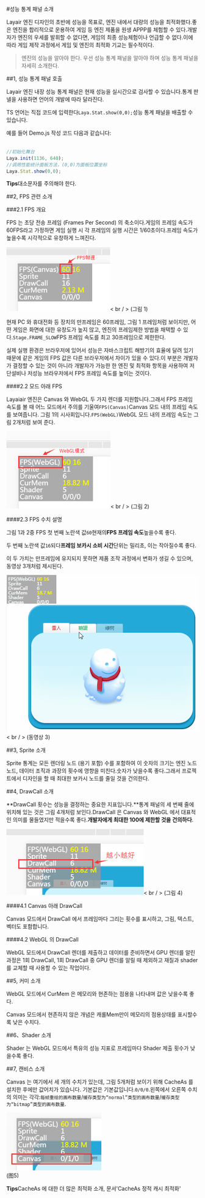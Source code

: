 #성능 통계 패널 소개

Layair 엔진 디자인의 초반에 성능을 목표로, 엔진 내에서 대량의 성능을 최적화했다.좋은 엔진을 합리적으로 운용하여 게임 등 엔진 제품을 원생 APPP를 체험할 수 있다.개발자가 엔진의 우세를 발휘할 수 없다면, 게임의 최종 성능체험이나 언급할 수 없다.이에 따라 게임 제작 과정에서 게임 및 엔진의 최적화 기교는 필수적이다.



> 엔진의 성능을 알아야 한다. 우선 성능 통계 패널을 알아야 하며 성능 통계 패널을 자세히 소개한다.



##1, 성능 통계 패널 호출

Layair 엔진 내장 성능 통계 패널은 현재 성능을 실시간으로 검사할 수 있습니다.통계 판넬을 사용하면 언어의 개발에 따라 달라진다.

TS 언어는 직접 코드에 입력한다`Laya.Stat.show(0,0);`성능 통계 패널을 배출할 수 있습니다.

예를 들어 Demo.js 작성 코드 다음과 같습니다:


```typescript

//初始化舞台
Laya.init(1136, 640);
//调用性能统计面板方法，(0,0)为面板位置坐标
Laya.Stat.show(0,0);
```


**Tips**대소문자를 주의해야 한다.



##2, FPS 관련 소개

###2.1 FPS 개요

FPS 는 초당 전송 프레임 (Frames Per Second) 의 축소이다.게임의 프레임 속도가 60FPS라고 가정하면 게임 실행 시 각 프레임의 실행 시간은 1/60초이다.프레임 속도가 높을수록 시각적으로 유창하게 느껴진다.

![图1](img/1.png)< br / > (그림 1)

현재 PC 와 휴대전화 등 장치의 만프레임은 60프레임, 그림 1 프레임처럼 보이지만, 어떤 게임은 화면에 대한 유창도가 높지 않고, 엔진의 프레임제한 방법을 채택할 수 있다.`Stage.FRAME_SLOW`FPS 프레임 속도를 최고 30프레임으로 제한한다.

실제 실행 환경은 브라우저에 있어서 성능은 자바스크립트 해방기의 효율에 달려 있기 때문에 같은 게임의 FPS 값은 다른 브라우저에서 차이가 있을 수 있다.이 부분은 개발자가 결정할 수 있는 것이 아니라 개발자가 가능한 한 엔진 및 최적화 항목을 사용하여 저단설비나 저성능 브라우저에서 FPS 프레임 속도를 높이는 것이다.

####2.2 모드 아래 FPS

Layaiair 엔진은 Canvas 와 WebGL 두 가지 렌더를 지원합니다.그래서 FPS 프레임 속도를 볼 때 어느 모드에서 주의를 기울여`FPS(Canvas)`Canvas 모드 내의 프레임 속도를 보여줍니다. 그림 1의 시사회입니다.`FPS(WebGL)`WebGL 모드 내의 프레임 속도는 그림 2개처럼 보여 준다.

![图片2.png](img/2.png)< br / > (그림 2)

####2.3 FPS 수치 설명

그림 1과 2중 FPS 첫 번째 노란색 값`60`현재의**FPS 프레임 속도**높을수록 좋다.

두 번째 노란색 값`16`되다**프레임 보카시 소비 시간**단위는 밀리초, 이는 작아질수록 좋다.

이 두 가치는 만프레임에 유지되지 못하면 제품 조작 과정에서 변화가 생길 수 있으며, 동영상 3개처럼 제시된다.

![动图3](img/3.gif)< br / > (동영상 3)





##3, Sprite 소개

Sprite 통계는 모든 렌더링 노드 (용기 포함) 수를 포함하여 이 숫자의 크기는 엔진 노드 노드, 데이터 조직과 과장의 횟수에 영향을 미친다.숫자가 낮을수록 좋다.그래서 프로젝트에서 디자인을 할 때 최대한 보카시 노드를 줄일 것을 건의한다.





##4, DrawCall 소개


 **DrawCall 횟수는 성능을 결정하는 중요한 지표입니다.**통계 패널의 세 번째 줄에 위치해 있는 것은 그림 4개처럼 보인다.DrawCall 은 Canvas 와 WebGL 에서 대표적인 의미를 물들였지만 적을수록 좋다.**개발자에게 최대한 100에 제한할 것을 건의하다**.

![图4](img/4.png)< br / > (그림 4)



####4.1 Canvas 아래 DrawCall

Canvas 모드에서 DrawCall 에서 프레임마다 그리는 횟수를 표시하고, 그림, 텍스트, 벡터도 포함합니다.

####4.2 WebGL 의 DrawCall

WebGL 모드에서 DrawCall 렌더를 제출하고 데이터를 준비하면서 GPU 렌더를 알린 과정은 1회 DrawCall, 1회 DrawCall 중 GPU 렌더를 알릴 때 제외하고 재질과 shader 를 교체할 때 사용할 수 있는 작업이다.



##5, 커미 소개

WebGL 모드에서 CurMem 은 메모리와 현존하는 점용을 나타내며 값은 낮을수록 좋다.

Canvas 모드에서 현존하지 않은 개념은 캐롤Mem만이 메모리의 점용상태를 표시할수록 낮은 수치다.



##6、Shader 소개

Shader 는 WebGL 모드에서 특유의 성능 지표로 프레임마다 Shader 제출 횟수가 낮을수록 좋다.



##7, 캔비스 소개

Canvas 는 여기에서 세 개의 수치가 있는데, 그림 5개처럼 보이기 위해 CacheAs 를 설치한 후에만 값어치가 있습니다. 기본값은 기본값입니다.`0/0/0`.왼쪽에서 오른쪽 수치의 의미는 각각:`每帧重绘的画布数量`/`缓存类型为“normal”类型的画布数量`/`缓存类型为“bitmap”类型的画布数量`.


![图5](img/5.png) <br /> (图5)



**Tips**CacheAs 에 대한 더 많은 최적화 소개, 문서'CacheAs 정적 캐시 최적화'










 